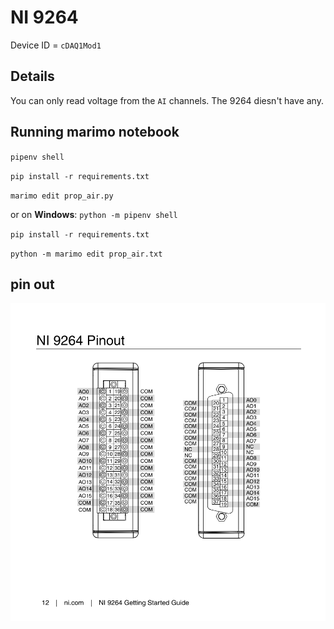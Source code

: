 # NI 9264
Device ID = `cDAQ1Mod1`

## Details
You can only read voltage from the `AI` channels. The 9264 diesn't have any.

## Running marimo notebook
`pipenv shell`

`pip install -r requirements.txt`

`marimo edit prop_air.py`

or on **Windows**:
`python -m pipenv shell`

`pip install -r requirements.txt`

`python -m marimo edit prop_air.txt`

## pin out
![](9264-pinout.png)
